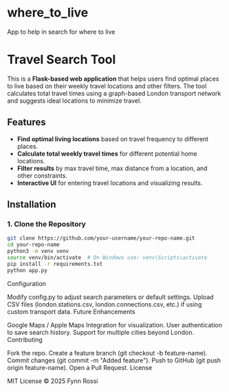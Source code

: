 # where_to_live
App to help in search for where to live

# Travel Search Tool

This is a **Flask-based web application** that helps users find optimal places to live based on their weekly travel locations and other filters. The tool calculates total travel times using a graph-based London transport network and suggests ideal locations to minimize travel.

## Features
- **Find optimal living locations** based on travel frequency to different places.
- **Calculate total weekly travel times** for different potential home locations.
- **Filter results** by max travel time, max distance from a location, and other constraints.
- **Interactive UI** for entering travel locations and visualizing results.

## Installation

### 1. Clone the Repository
```bash
git clone https://github.com/your-username/your-repo-name.git
cd your-repo-name
python3 -m venv venv
source venv/bin/activate  # On Windows use: venv\Scripts\activate
pip install -r requirements.txt
python app.py
```


Configuration

Modify config.py to adjust search parameters or default settings.
Upload CSV files (london.stations.csv, london.connections.csv, etc.) if using custom transport data.
Future Enhancements

Google Maps / Apple Maps Integration for visualization.
User authentication to save search history.
Support for multiple cities beyond London.
Contributing

Fork the repo.
Create a feature branch (git checkout -b feature-name).
Commit changes (git commit -m "Added feature").
Push to GitHub (git push origin feature-name).
Open a Pull Request.
License

MIT License © 2025 Fynn Rossi
